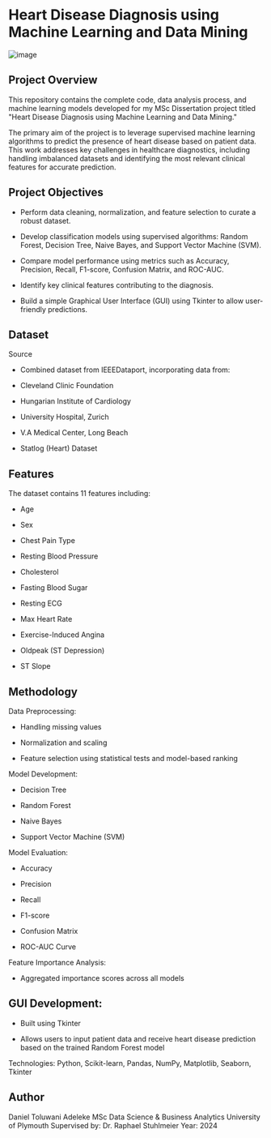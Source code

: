 # Heart Disease Diagnosis using Machine Learning and Data Mining

![image]([[https://www.synergysuite.com/wp-content/uploads/2023/07/restaurant-food-delivery-2-1024x576.jpg]](https://www.google.com/imgres?q=heart%20disease%20images&imgurl=https%3A%2F%2Fmedlineplus.gov%2Fimages%2FHeartDiseases_share.jpg&imgrefurl=https%3A%2F%2Fmedlineplus.gov%2Fheartdiseases.html&docid=WurBejjL5epHsM&tbnid=r8XC-8fn0d96BM&vet=12ahUKEwiF8Z3OxPiMAxWmZ0EAHTCjIAg4FBAzegQIAxAA..i&w=4096&h=2730&hcb=2&ved=2ahUKEwiF8Z3OxPiMAxWmZ0EAHTCjIAg4FBAzegQIAxAA))

## Project Overview

This repository contains the complete code, data analysis process, and machine learning models developed for my MSc Dissertation project titled "Heart Disease Diagnosis using Machine Learning and Data Mining."

The primary aim of the project is to leverage supervised machine learning algorithms to predict the presence of heart disease based on patient data. This work addresses key challenges in healthcare diagnostics, including handling imbalanced datasets and identifying the most relevant clinical features for accurate prediction.

## Project Objectives

* Perform data cleaning, normalization, and feature selection to curate a robust dataset.

* Develop classification models using supervised algorithms: Random Forest, Decision Tree, Naive Bayes, and Support Vector Machine (SVM).

* Compare model performance using metrics such as Accuracy, Precision, Recall, F1-score, Confusion Matrix, and ROC-AUC.

* Identify key clinical features contributing to the diagnosis.

* Build a simple Graphical User Interface (GUI) using Tkinter to allow user-friendly predictions.
  

## Dataset

Source

* Combined dataset from IEEEDataport, incorporating data from:

* Cleveland Clinic Foundation

* Hungarian Institute of Cardiology

* University Hospital, Zurich

* V.A Medical Center, Long Beach

* Statlog (Heart) Dataset
  

## Features

The dataset contains 11 features including:

* Age

* Sex

* Chest Pain Type

* Resting Blood Pressure

* Cholesterol

* Fasting Blood Sugar

* Resting ECG

* Max Heart Rate

* Exercise-Induced Angina

* Oldpeak (ST Depression)

* ST Slope

## Methodology

Data Preprocessing:

* Handling missing values

* Normalization and scaling

* Feature selection using statistical tests and model-based ranking

Model Development:

* Decision Tree

* Random Forest

* Naive Bayes

* Support Vector Machine (SVM)

Model Evaluation:

* Accuracy

* Precision

* Recall

* F1-score

* Confusion Matrix

* ROC-AUC Curve

Feature Importance Analysis:

* Aggregated importance scores across all models

## GUI Development:

* Built using Tkinter

* Allows users to input patient data and receive heart disease prediction based on the trained Random Forest model



Technologies: Python, Scikit-learn, Pandas, NumPy, Matplotlib, Seaborn, Tkinter

## Author

Daniel Toluwani Adeleke 
MSc Data Science & Business Analytics 
University of Plymouth 
Supervised by: Dr. Raphael Stuhlmeier 
Year: 2024
